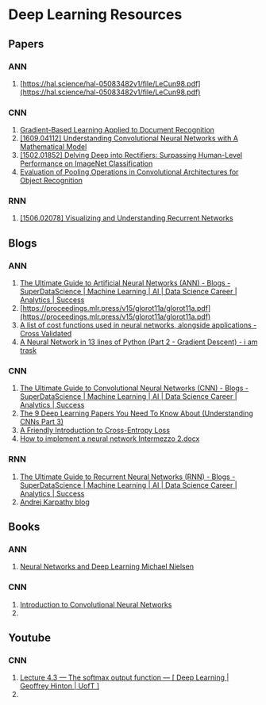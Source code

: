 # Deep Learning Resources

## Papers  
### ANN

1. [https://hal.science/hal-05083482v1/file/LeCun98.pdf](https://hal.science/hal-05083482v1/file/LeCun98.pdf)

### CNN

1. [Gradient-Based Learning Applied to Document Recognition](http://vision.stanford.edu/cs598_spring07/papers/Lecun98.pdf)  
2. [\[1609.04112\] Understanding Convolutional Neural Networks with A Mathematical Model](https://arxiv.org/abs/1609.04112)  
3. [\[1502.01852\] Delving Deep into Rectifiers: Surpassing Human-Level Performance on ImageNet Classification](https://arxiv.org/abs/1502.01852)  
4. [Evaluation of Pooling Operations in Convolutional Architectures for Object Recognition](https://www.ais.uni-bonn.de/papers/icann2010_maxpool.pdf)  

### RNN
1. [\[1506.02078\] Visualizing and Understanding Recurrent Networks](https://arxiv.org/abs/1506.02078)

## Blogs  
### ANN

1. [The Ultimate Guide to Artificial Neural Networks (ANN) \- Blogs \- SuperDataScience | Machine Learning | AI | Data Science Career | Analytics | Success](https://www.superdatascience.com/blogs/the-ultimate-guide-to-artificial-neural-networks-ann)  
2. [https://proceedings.mlr.press/v15/glorot11a/glorot11a.pdf](https://proceedings.mlr.press/v15/glorot11a/glorot11a.pdf)  
3. [A list of cost functions used in neural networks, alongside applications \- Cross Validated](https://stats.stackexchange.com/questions/154879/a-list-of-cost-functions-used-in-neural-networks-alongside-applications)  
4. [A Neural Network in 13 lines of Python (Part 2 \- Gradient Descent) \- i am trask](https://iamtrask.github.io/2015/07/27/python-network-part2/)

### CNN

1. [The Ultimate Guide to Convolutional Neural Networks (CNN) \- Blogs \- SuperDataScience | Machine Learning | AI | Data Science Career | Analytics | Success](https://www.superdatascience.com/the-ultimate-guide-to-convolutional-neural-networks-cnn/)  
2. [The 9 Deep Learning Papers You Need To Know About (Understanding CNNs Part 3\)](https://adeshpande3.github.io/The-9-Deep-Learning-Papers-You-Need-To-Know-About.html)  
3. [A Friendly Introduction to Cross-Entropy Loss](https://rdipietro.github.io/friendly-intro-to-cross-entropy-loss/)  
4. [How to implement a neural network Intermezzo 2.docx](https://github.com/ranasingh-gkp/Machine-Learning/blob/master/Part%208%20-%20Deep%20Learning/Section%2040%20-%20Convolutional%20Neural%20Networks%20\(CNN\)/How%20to%20implement%20a%20neural%20network%20Intermezzo%202.docx)

### RNN

1. [The Ultimate Guide to Recurrent Neural Networks (RNN) \- Blogs \- SuperDataScience | Machine Learning | AI | Data Science Career | Analytics | Success](https://www.superdatascience.com/the-ultimate-guide-to-recurrent-neural-networks-rnn/)
2. [Andrej Karpathy blog](https://karpathy.github.io/)

## Books  
### ANN

1. [Neural Networks and Deep Learning Michael Nielsen](https://jingyuexing.github.io/Ebook/Machine_Learning/Neural%20Networks%20and%20Deep%20Learning-eng.pdf)

### CNN

1. [Introduction to Convolutional Neural Networks](https://cs.nju.edu.cn/wujx/paper/CNN.pdf)  
2. 

## Youtube  
### CNN

1. [Lecture 4.3 — The softmax output function — \[ Deep Learning | Geoffrey Hinton | UofT \]](https://www.youtube.com/watch?v=PHP8beSz5o4&ab_channel=ArtificialIntelligence-AllinOne)  
2. 
